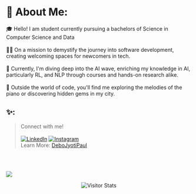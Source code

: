  
# 🌟 About Me: 
>
  <tr>
    <!-- Left side with text, centered and without visible borders -->
  🎓 Hello! I am student currently pursuing a bachelors of Science in Computer Science and Data  <br><br>
  👩‍💻 On a mission to demystify the journey into software development, creating welcoming spaces for newcomers in tech. <br><br>
  🚀 Currently, I'm diving deep into the AI wave, enriching my knowledge in AI, particularly RL, and NLP through courses and hands-on research alike. <br><br>
  🎹 Outside the world of code, you'll find me exploring the melodies of the piano or discovering hidden gems in my city. 
    </td>
    </td>
  </tr>
</table>


## ✨:
> Connect with me! <br> <br>
[![LinkedIn](https://img.shields.io/badge/LinkedIn-%230077B5.svg?logo=linkedin&logoColor=white)](https://linkedin.com/in/https://www.linkedin.com/in/debojp/) [![Instagram](https://img.shields.io/badge/Instagram-%23E4405F.svg?logo=Instagram&logoColor=white)](https://instagram.com/https://www.instagram.com/debojpaul) <br>
>Learn More: [DeboJyotiPaul](https://debojp.github.io/)

 <br> <br>

[![](https://visitcount.itsvg.in/api?id=DeboJP&icon=5&color=1)](https://visitcount.itsvg.in)

 <div align="center">
        <img alt="Visitor Stats" 
            src="https://widgetbite.com/stats/DeboJp"/>  
  </div>

